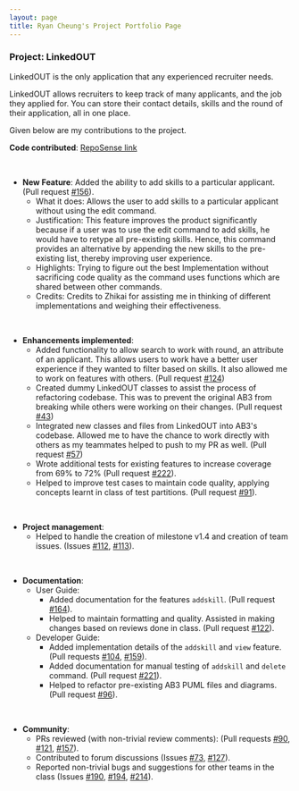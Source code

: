 ```yaml
---
layout: page
title: Ryan Cheung's Project Portfolio Page
---
```


### Project: LinkedOUT

LinkedOUT is the only application that any experienced recruiter needs.

LinkedOUT allows recruiters to keep track of many applicants, and the job they applied for. You can store their contact details, skills and the round of their application, all in one place.

Given below are my contributions to the project.

**Code contributed**: [RepoSense link](https://nus-cs2103-ay2122s2.github.io/tp-dashboard/?search=ryancheungjf&breakdown=true)

<br>

* **New Feature**: Added the ability to add skills to a particular applicant. (Pull request [\#156](https://github.com/AY2122S2-CS2103T-T09-2/tp/pull/156)).
    * What it does: Allows the user to add skills to a particular applicant without using the edit command.
    * Justification: This feature improves the product significantly because if a user was to use the edit command to add skills, he would have to retype all pre-existing skills.
      Hence, this command provides an alternative by appending the new skills to the pre-existing list, thereby improving user experience.
    * Highlights: Trying to figure out the best Implementation without sacrificing code quality as the command uses functions which are shared between other commands.
    * Credits: Credits to Zhikai for assisting me in thinking of different implementations and weighing their effectiveness.

<br>

* **Enhancements implemented**:
  * Added functionality to allow search to work with round, an attribute of an applicant. This allows users to work have a better user experience if they wanted to filter based on skills. 
    It also allowed me to work on features with others. (Pull request [\#124](https://github.com/AY2122S2-CS2103T-T09-2/tp/pull/124))
    <div style="page-break-after: always;"></div>
  * Created dummy LinkedOUT classes to assist the process of refactoring codebase. This was to prevent the original AB3 from breaking while others were working on their changes. (Pull request [\#43](https://github.com/AY2122S2-CS2103T-T09-2/tp/pull/43))
  * Integrated new classes and files from LinkedOUT into AB3's codebase. Allowed me to have the chance to work directly with others as my teammates helped to push to my PR as well. (Pull request [\#57](https://github.com/AY2122S2-CS2103T-T09-2/tp/pull/57))
  * Wrote additional tests for existing features to increase coverage from 69% to 72% (Pull request [\#222](https://github.com/AY2122S2-CS2103T-T09-2/tp/pull/222)).
  * Helped to improve test cases to maintain code quality, applying concepts learnt in class of test partitions. (Pull request [\#91](https://github.com/AY2122S2-CS2103T-T09-2/tp/pull/91)).
  
<br>

* **Project management**:
    * Helped to handle the creation of milestone v1.4 and creation of team issues. (Issues [\#112](https://github.com/AY2122S2-CS2103T-T09-2/tp/issues/112), [\#113](https://github.com/AY2122S2-CS2103T-T09-2/tp/issues/113)).

<br>

* **Documentation**:
    * User Guide:
        * Added documentation for the features `addskill`. (Pull request [\#164](https://github.com/AY2122S2-CS2103T-T09-2/tp/pull/164)).
        * Helped to maintain formatting and quality. Assisted in making changes based on reviews done in class. (Pull request [\#122](https://github.com/AY2122S2-CS2103T-T09-2/tp/pull/122)).
    * Developer Guide:
        * Added implementation details of the `addskill` and `view` feature. (Pull requests [\#104](https://github.com/AY2122S2-CS2103T-T09-2/tp/pull/104), [\#159](https://github.com/AY2122S2-CS2103T-T09-2/tp/pull/159)).
        * Added documentation for manual testing of `addskill` and `delete` command. (Pull request [\#221](https://github.com/AY2122S2-CS2103T-T09-2/tp/pull/221)).
        * Helped to refactor pre-existing AB3 PUML files and diagrams. (Pull request [\#96](https://github.com/AY2122S2-CS2103T-T09-2/tp/pull/96)).

<br>

* **Community**:
    * PRs reviewed (with non-trivial review comments): (Pull requests [\#90](https://github.com/AY2122S2-CS2103T-T09-2/tp/pull/90), [\#121](https://github.com/AY2122S2-CS2103T-T09-2/tp/pull/121), [\#157](https://github.com/AY2122S2-CS2103T-T09-2/tp/pull/157)).
    * Contributed to forum discussions (Issues [#73](https://github.com/nus-cs2103-AY2122S2/forum/issues/73), [#127](https://github.com/nus-cs2103-AY2122S2/forum/issues/127#issuecomment-1033284269)).
    * Reported non-trivial bugs and suggestions for other teams in the class (Issues [#190](https://github.com/AY2122S2-CS2103T-T17-2/tp/issues/190), [#194](https://github.com/AY2122S2-CS2103T-T17-2/tp/issues/194), [#214](https://github.com/AY2122S2-CS2103T-T17-2/tp/issues/214)).
